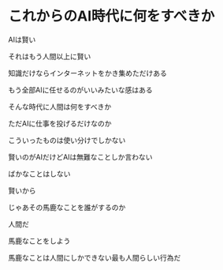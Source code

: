 # これからのAI時代に何をすべきか

AIは賢い

それはもう人間以上に賢い

知識だけならインターネットをかき集めただけある

もう全部AIに任せるのがいいみたいな感はある

そんな時代に人間は何をすべきか

ただAIに仕事を投げるだけなのか

こういったものは使い分けでしかない

賢いのがAIだけどAIは無難なことしか言わない

ばかなことはしない

賢いから

じゃあその馬鹿なことを誰がするのか

人間だ

馬鹿なことをしよう

馬鹿なことは人間にしかできない最も人間らしい行為だ
